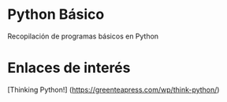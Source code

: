 # Python Básico
Recopilación de programas básicos en Python

# Enlaces de interés
[Thinking Python!] (https://greenteapress.com/wp/think-python/)
